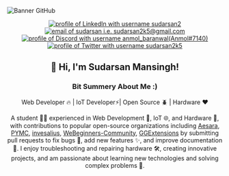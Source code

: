 ![Banner GitHub](https://github.com/Anmol-Baranwal/Anmol-Baranwal/assets/74038190/fe054170-c69a-41d2-8e73-f7f239ebc046)

<div align="center">
  <!--  Linkdin -->
  <a href="https://www.linkedin.com/in/sudarsan2k5/"><img src="https://img.shields.io/badge/LinkedIn-d5d5d5?style=for-the-badge&logo=linkedin&logoColor=0A0209" alt="profile of LinkedIn with username sudarsan2" /></a>
  <!--  Email -->
  <a href="mailto:sudarsan2k5@gmail.com"><img src="https://img.shields.io/badge/Gmail-d5d5d5?style=for-the-badge&logo=gmail&logoColor=0A0209" alt="email of sudarsan i.e.   sudarsan2k5@gmail.com" /></a>
  <!--  Discord -->
  <a href="https://discordapp.com/users/776749637826117640"><img src="https://img.shields.io/badge/Discord-d5d5d5?style=for-the-badge&logo=discord&logoColor=0A0209" alt="profile of Discord with username anmol_baranwal(Anmol#7140)" ></a>
  <!--  twitter -->
  <a href="https://twitter.com/sudarsan2k5"><img src="https://img.shields.io/badge/Twitter-d5d5d5?style=for-the-badge&logo=x&logoColor=0A0209" alt="profile of Twitter with username sudarsan2k5" ></a>

## 👋 Hi, I'm Sudarsan Mansingh!

### Bit Summery About Me :)
Web Developer 🔥 | IoT Developer⚡| Open Source 🪲 | Hardware ❤️

A student 👨‍💻 experienced in Web Development 📜, IoT 🌐, and Hardware 🤖, with contributions to popular open-source organizations including [Aesara](https://github.com/aesara-devs/aesara), [PYMC](https://github.com/pymc-devs/), [invesalius](https://github.com/invesalius/invesalius3), [WeBeginners-Community](https://github.com/WeBeginners-Community), [GGExtensions](https://github.com/Sulagna-Dutta-Roy/GGExtensions) by submitting pull requests to fix bugs 🐞, add new features ✨, and improve documentation 📝. I enjoy troubleshooting and repairing hardware 🛠️, creating innovative projects, and am passionate about learning new technologies and solving complex problems 🧩.
<!--
**sudarsan2k5/sudarsan2k5** is a ✨ _special_ ✨ repository because its `README.md` (this file) appears on your GitHub profile.

Here are some ideas to get you started:

- 🔭 I’m currently working on ...
- 🌱 I’m currently learning ...
- 👯 I’m looking to collaborate on ...
- 🤔 I’m looking for help with ...
- 💬 Ask me about ...
- 📫 How to reach me: ...
- 😄 Pronouns: ...
- ⚡ Fun fact: ...
-->
